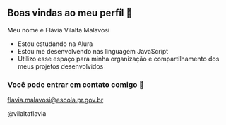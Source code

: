 ## Boas vindas ao meu perfíl 💙

Meu nome é Flávia Vilalta Malavosi

- Estou estudando na Alura
- Estou me desenvolvendo nas linguagem JavaScript
- Utilizo esse espaço para minha organização e compartilhamento dos meus projetos desenvolvidos

###  Você pode entrar em contato comigo 📧

flavia.malavosi@escola.pr.gov.br

@vilaltaflavia


